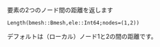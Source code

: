 要素の2つのノード間の距離を返します

```
Length(bmesh::Bmesh,ele::Int64;nodes=(1,2))
```

デフォルトは（ローカル）ノード1と2の間の距離です。
